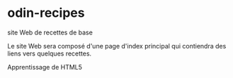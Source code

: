 # odin-recipes

site Web de recettes de base

Le site Web sera composé d'une page d'index principal qui contiendra des liens vers quelques recettes.

Apprentissage de HTML5